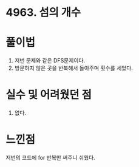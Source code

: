# 4963. 섬의 개수

# 풀이법

1. 저번 문제와 같은 DFS문제이다.
2. 방문하지 않은 곳을 반복해서 돌아주며 횟수를 세었다.

# 실수 및 어려웠던 점

1. 없다.

# 느낀점

저번의 코드에 for 반복만 써주니 쉬웠다. 